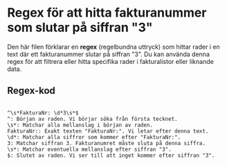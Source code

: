 # Regex för att hitta fakturanummer som slutar på siffran "3"

Den här filen förklarar en **regex** (regelbundna uttryck) som hittar rader i en text där ett fakturanummer slutar på siffran "3". Du kan använda denna regex för att filtrera eller hitta specifika rader i fakturalistor eller liknande data.

## Regex-kod

```regex

^\s*FakturaNr: \d*3\s*$
^: Början av raden. Vi börjar söka från första tecknet.
\s*: Matchar alla mellanslag i början av raden.
FakturaNr:: Exakt texten "FakturaNr:". Vi letar efter denna text.
\d*: Matchar alla siffror som kommer efter "FakturaNr:".
3: Matchar siffran 3. Fakturanumret måste sluta på denna siffra.
\s*: Matchar eventuella mellanslag efter siffran "3".
$: Slutet av raden. Vi ser till att inget kommer efter siffran "3".
